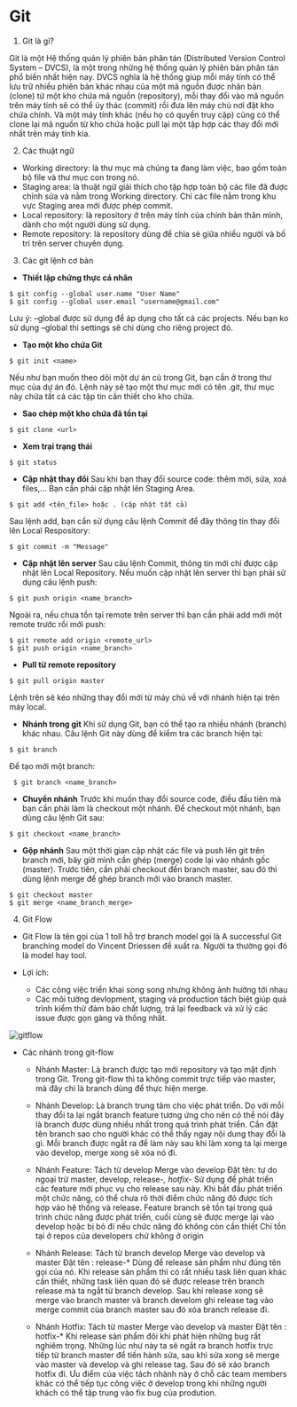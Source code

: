 # Git

1. Git là gì? 

Git là một Hệ thống quản lý phiên bản phân tán (Distributed Version Control System – DVCS), là một trong những hệ thống quản lý phiên bản phân tán phổ biến nhất hiện nay. DVCS nghĩa là hệ thống giúp mỗi máy tính có thể lưu trữ nhiều phiên bản khác nhau của một mã nguồn được nhân bản (clone) từ một kho chứa mã nguồn (repository), mỗi thay đổi vào mã nguồn trên máy tính sẽ có thể ủy thác (commit) rồi đưa lên máy chủ nơi đặt kho chứa chính. Và một máy tính khác (nếu họ có quyền truy cập) cũng có thể clone lại mã nguồn từ kho chứa hoặc pull lại một tập hợp các thay đổi mới nhất trên máy tính kia.


2. Các thuật ngữ
- Working directory: là thư mục mà chúng ta đang làm việc, bao gồm toàn bộ file và thư mục con trong nó.
- Staging area: là thuật ngữ giải thích cho tập hợp toàn bộ các file đã được chỉnh sửa và nằm trong Working directory. Chỉ các file nằm trong khu vực Staging area mới được phép commit.
- Local repository: là repository ở trên máy tính của chính bản thân mình, dành cho một người dùng sử dụng.
- Remote repository: là repository dùng để chia sẻ giữa nhiều người và bố trí trên server chuyên dụng.

3. Các git lệnh cơ bản
- **Thiết lập chứng thực cá nhân**
```
$ git config --global user.name "User Name"
$ git config --global user.email "username@gmail.com"
```
Lưu ý: –global được sử dụng để áp dụng cho tất cả các projects. Nếu bạn ko sử dụng –global thì settings sẽ chỉ dùng cho riêng project đó.
- **Tạo một kho chứa Git**
```
$ git init <name>
```
Nếu như bạn muốn theo dõi một dự án cũ trong Git, bạn cần ở trong thư mục của dự án đó. Lệnh này sẽ tạo một thư mục mới có tên .git, thư mục này chứa tất cả các tập tin cần thiết cho kho chứa.
- **Sao chép một kho chứa đã tồn tại**
```
$ git clone <url>
```
- **Xem trại trạng thái**
```
$ git status
```
- **Cập nhật thay đổi**
Sau khi bạn thay đổi source code: thêm mới, sửa, xoá files,… Bạn cần phải cập nhật lên Staging Area. 
```
$ git add <tên_file> hoặc . (cập nhật tất cả)
```
Sau lệnh add, bạn cần sử dụng câu lệnh Commit để đây thông tin thay đổi lên Local Respository:
```
$ git commit -m "Message"
```
- **Cập nhật lên server**
Sau câu lệnh Commit, thông tin mới chỉ được cập nhật lên Local Repository. Nếu muốn cập nhật lên server thì bạn phải sử dụng câu lệnh push:
```
$ git push origin <name_branch>
```
Ngoài ra, nếu chưa tồn tại remote trên server thì bạn cần phải add mới một remote trước rồi mới push:
```
$ git remote add origin <remote_url>
$ git push origin <name_branch>
```
- **Pull từ remote repository**
```
$ git pull origin master
```
Lệnh trên sẽ kéo những thay đổi mới từ máy chủ về với nhánh hiện tại trên máy local.
- **Nhánh trong git**
Khi sử dụng Git, bạn có thể tạo ra nhiều nhánh (branch) khác nhau. Câu lệnh Git này dùng để kiểm tra các branch hiện tại:
```
$ git branch
```
Để tạo mới một branch:
```
 $ git branch <name_branch>
 ```
- **Chuyển nhánh**
Trước khi muốn thay đổi source code, điều đầu tiên mà bạn cần phải làm là checkout một nhánh. Để checkout một nhánh, bạn dùng câu lệnh Git sau:
```
$ git checkout <name_branch>
```
- **Gộp nhánh**
Sau một thời gian cập nhật các file và push lên git trên branch mới, bây giờ mình cần ghép (merge) code lại vào nhánh gốc (master). Trước tiên, cần phải checkout đến branch master, sau đó thì dùng lệnh merge để ghép branch mới vào branch master.
```
$ git checkout master
$ git merge <name_branch_merge>
```
4. Git Flow
- Git Flow là tên gọi của 1 toll hỗ trợ branch model gọi là A successful Git branching model do Vincent Driessen đề xuất ra. Người ta thường gọi đó là model hay tool.

- Lợi ích:
    + Các công việc triển khai song song nhưng không ảnh hưởng tới nhau
    + Các môi tường devlopment, staging và production tách biệt giúp quá trình kiểm thử đảm bảo chất lượng, trả lại feedback và xử lý các issue được gọn gàng và thống nhất.

![gitflow](https://images.viblo.asia/84f47fd1-a009-4beb-8957-26395fe1023d.png)

- Các nhánh trong git-flow
    + Nhánh Master:
        Là branch được tạo mới repository và tạo mặt định trong Git. Trong git-flow thì ta không commit trực tiếp vào master, mà đây chỉ là branch dùng để thực hiện merge.

    + Nhánh Develop:
        Là branch trung tâm cho việc phát triển. Do với mỗi thay đổi ta lại ngắt branch feature tương ứng cho nên có thể nói đây là branch được dùng nhiều nhất trong quá trình phát triển. Cần đặt tên branch sao cho người khác có thể thấy ngay nội dung thay đổi là gì. Mỗi branch được ngắt ra để làm này sau khi làm xong ta lại merge vào develop, merge xong sẽ xóa nó đi.

    + Nhánh Feature:
        Tách từ develop
        Merge vào develop
        Đặt tên: tự do ngoại trừ master, develop, release-*, hotfix-*
        Sử dụng để phát triển các feature mới phục vụ cho release sau này.
        Khi bắt đầu phát triển một chức năng, có thể chưa rõ thời điểm chức năng đó được tích hợp vào hệ thống và release. Feature branch sẽ tồn tại trong quá trình chức năng được phát triển, cuối cùng sẽ được merge lại vào develop hoặc bị bỏ đi nếu chức năng đó không còn cần thiết
        Chỉ tồn tại ở repos của developers chứ không ở origin

    + Nhánh Release:
        Tách từ branch develop
        Merge vào develop và master
        Đặt tên : release-*
        Dùng để release sản phẩm như đúng tên gọi của nó. Khi release sản phẩm thì có rất nhiều task liên quan khác cần thiết, những task liên quan đó sẽ được release trên branch release mà ta ngắt từ branch develop. Sau khi release xong sẽ merge vào branch master và branch develom ghi release tag vào merge commit của branch master sau đó xóa branch release đi.

    + Nhánh Hotfix:
        Tách từ master
        Merge vào develop và master
        Đặt tên : hotfix-*
        Khi release sản phẩm đôi khi phát hiện những bug rất nghiêm trọng. Những lúc như này ta sẽ ngắt ra branch hotfix trực tiếp từ branch master để tiến hành sửa, sau khi sửa xong sẽ merge vào master và develop và ghi release tag. Sau đó sẽ xáo branch hotfix đi.
        Ưu điểm của việc tách nhành này ở chỗ các team members khác có thể tiếp tục công việc ở develop trong khi những người khách có thể tập trung vào fix bug của prodution.




